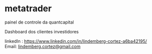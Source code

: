 # metatrader
painel de controle da quantcapital

Dashboard dos clientes investidores


linkedIn : https://www.linkedin.com/in/lindemberg-cortez-a6ba42195/
Email: lindemberg.cortez@gmail.com
